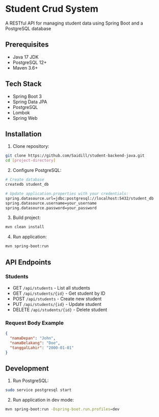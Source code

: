 # Student Crud System
A RESTful API for managing student data using Spring Boot and a PostgreSQL database

## Prerequisites

- Java 17 JDK
- PostgreSQL 12+
- Maven 3.6+

## Tech Stack

- Spring Boot 3
- Spring Data JPA
- PostgreSQL
- Lombok
- Spring Web

## Installation

1. Clone repository:
```bash
git clone https://github.com/Saidill/student-backend-java.git
cd [project-directory]
```

2. Configure PostgreSQL:
```bash
# Create database
createdb student_db

# Update application.properties with your credentials:
spring.datasource.url=jdbc:postgresql://localhost:5432/student_db
spring.datasource.username=your_username
spring.datasource.password=your_password
```

3. Build project:
```bash
mvn clean install
```

4. Run application:
```bash
mvn spring-boot:run
```

## API Endpoints

### Students

- GET `/api/students` - List all students
- GET `/api/students/{id}` - Get student by ID
- POST `/api/students` - Create new student
- PUT `/api/students/{id}` - Update student
- DELETE `/api/students/{id}` - Delete student

### Request Body Example

```json
{
  "namaDepan": "John",
  "namaBelakang": "Doe",
  "tanggalLahir": "2000-01-01"
}
```

## Development

1. Run PostgreSQL:
```bash
sudo service postgresql start
```

2. Run application in dev mode:
```bash
mvn spring-boot:run -Dspring-boot.run.profiles=dev
```
